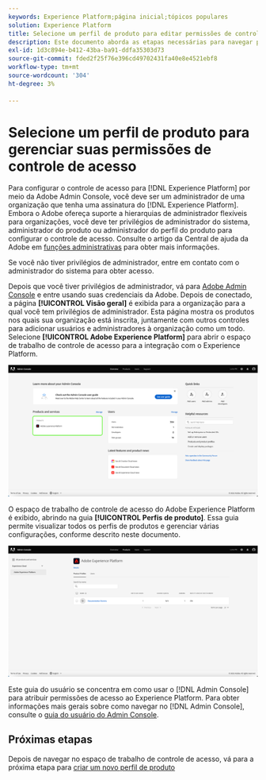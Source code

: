 ```yaml
---
keywords: Experience Platform;página inicial;tópicos populares
solution: Experience Platform
title: Selecione um perfil de produto para editar permissões de controle de acesso
description: Este documento aborda as etapas necessárias para navegar pelo espaço de trabalho de controle de acesso. Para configurar o controle de acesso para o Experience Platform por meio da Adobe Admin Console, você deve ser um administrador de uma organização que tenha uma assinatura do Experience Platform.
exl-id: 1d3c894e-b412-43ba-ba91-ddfa35303d73
source-git-commit: fded2f25f76e396cd49702431fa40e8e4521ebf8
workflow-type: tm+mt
source-wordcount: '304'
ht-degree: 3%

---
```


# Selecione um perfil de produto para gerenciar suas permissões de controle de acesso

Para configurar o controle de acesso para [!DNL Experience Platform] por meio da Adobe Admin Console, você deve ser um administrador de uma organização que tenha uma assinatura do [!DNL Experience Platform]. Embora o Adobe ofereça suporte a hierarquias de administrador flexíveis para organizações, você deve ter privilégios de administrador do sistema, administrador do produto ou administrador do perfil do produto para configurar o controle de acesso. Consulte o artigo da Central de ajuda da Adobe em [funções administrativas](https://helpx.adobe.com/br/enterprise/using/admin-roles.html) para obter mais informações.

Se você não tiver privilégios de administrador, entre em contato com o administrador do sistema para obter acesso.

Depois que você tiver privilégios de administrador, vá para [Adobe Admin Console](https://adminconsole.adobe.com) e entre usando suas credenciais da Adobe. Depois de conectado, a página **[!UICONTROL Visão geral]** é exibida para a organização para a qual você tem privilégios de administrador. Esta página mostra os produtos nos quais sua organização está inscrita, juntamente com outros controles para adicionar usuários e administradores à organização como um todo. Selecione **[!UICONTROL Adobe Experience Platform]** para abrir o espaço de trabalho de controle de acesso para a integração com o Experience Platform.

![selecionar produto](../images/select-product.png)

O espaço de trabalho de controle de acesso do Adobe Experience Platform é exibido, abrindo na guia **[!UICONTROL Perfis de produto]**. Essa guia permite visualizar todos os perfis de produtos e gerenciar várias configurações, conforme descrito neste documento.

![selecionar perfil de produto](../images/select-product-profile.png)

Este guia do usuário se concentra em como usar o [!DNL Admin Console] para atribuir permissões de acesso ao Experience Platform. Para obter informações mais gerais sobre como navegar no [!DNL Admin Console], consulte o [guia do usuário do Admin Console](https://helpx.adobe.com/br/enterprise/using/admin-console.html).

## Próximas etapas

Depois de navegar no espaço de trabalho de controle de acesso, vá para a próxima etapa para [criar um novo perfil de produto](create-profile.md)

